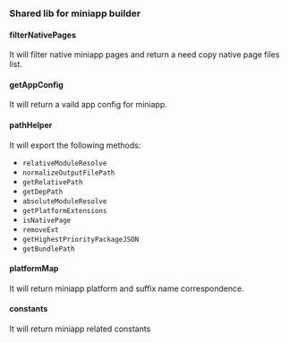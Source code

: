 ### Shared lib for miniapp builder

#### filterNativePages

It will filter native miniapp pages and return a need copy native page files list.

#### getAppConfig

It will return a vaild app config for miniapp.

#### pathHelper

It will export the following methods:
  - `relativeModuleResolve`
  - `normalizeOutputFilePath`
  - `getRelativePath`
  - `getDepPath`
  - `absoluteModuleResolve`
  - `getPlatformExtensions`
  - `isNativePage`
  - `removeExt`
  - `getHighestPriorityPackageJSON`
  - `getBundlePath`

#### platformMap

It will return miniapp platform and suffix name correspondence.

#### constants

It will return miniapp related constants
